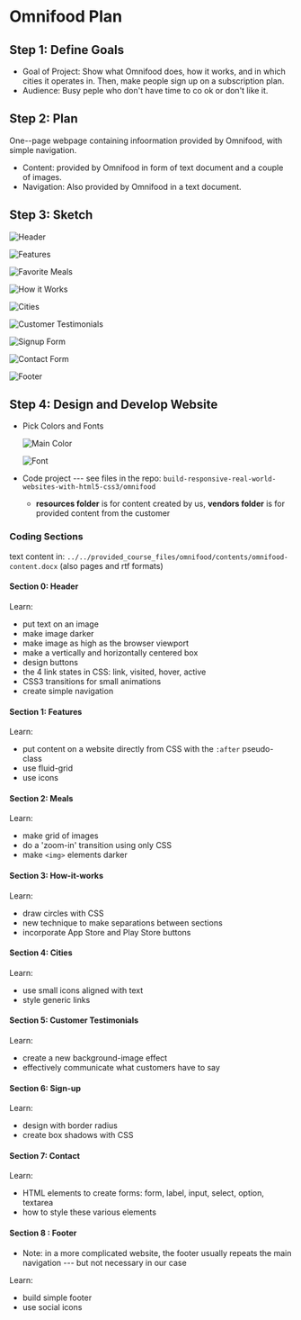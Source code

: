 # Omnifood Plan

## Step 1: Define Goals

* Goal of Project: Show what Omnifood does, how it works, and in which cities it operates in. Then, make people sign up on a subscription plan.
* Audience: Busy peple who don't have time to co ok or don't like it. 
    
## Step 2: Plan

One--page webpage containing infoormation provided by Omnifood, with simple navigation.

* Content: provided by Omnifood in form of text document and a couple of images.
* Navigation: Also provided by Omnifood in a text document.

## Step 3: Sketch

![Header](Section0.png)

![Features](Section1.png)

![Favorite Meals](Section2.png)

![How it Works](Section3.png)

![Cities](Section4.png)

![Customer Testimonials](Section5.png)

![Signup Form](Section6.png)

![Contact Form](Section7.png)

![Footer](Section8.png)

## Step 4: Design and Develop Website

* Pick Colors and Fonts

    ![Main Color](color.png)

    ![Font](font.png)
    
* Code project --- see files in the repo: `build-responsive-real-world-websites-with-html5-css3/omnifood`
    * **resources folder** is for content created by us, **vendors folder** is for provided content from the customer
    
### Coding Sections

text content in: `../../provided_course_files/omnifood/contents/omnifood-content.docx` (also pages and rtf formats)

#### Section 0: Header

Learn:
* put text on an image
* make image darker
* make image as high as the browser viewport
* make a vertically and horizontally centered box
* design buttons
* the 4 link states in CSS: link, visited, hover, active
* CSS3 transitions for small animations
* create simple navigation

#### Section 1: Features

Learn:
* put content on a website directly from CSS with the `:after` pseudo-class
* use fluid-grid
* use icons

#### Section 2: Meals

Learn:
* make grid of images
* do a 'zoom-in' transition using only CSS
* make `<img>` elements darker

#### Section 3: How-it-works

Learn:
* draw circles with CSS
* new technique to make separations between sections
* incorporate App Store and Play Store buttons

#### Section 4: Cities

Learn:
* use small icons aligned with text
* style generic links

#### Section 5: Customer Testimonials

Learn:
* create a new background-image effect
* effectively communicate what customers have to say

#### Section 6: Sign-up 

Learn:
* design with border radius
* create box shadows with CSS

#### Section 7: Contact

Learn:
* HTML elements to create forms: form, label, input, select, option, textarea
* how to style these various elements

#### Section 8 : Footer

* Note: in a more complicated website, the footer usually repeats the main navigation ---  but not necessary in our case

Learn:
* build simple footer
* use social icons
